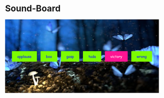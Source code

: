 #  Sound-Board

![alt-text](https://github.com/prashant3110/Sound-Board/blob/b6cbc5ced95884e3ae765e6cdff36e6302eb9ac4/UI.png)
